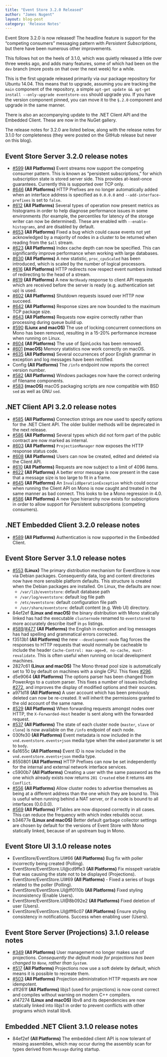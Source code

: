 ```yaml
---
title: "Event Store 3.2.0 Released"
author: "James Nugent"
layout: blog-post
category: 'Release Notes'
---
```


Event Store 3.2.0 is now released! The headline feature is support for the “competing consumers” messaging pattern with *Persistent Subscriptions*, but there have been numerous other improvements.

This follows hot on the heels of 3.1.0, which was quietly released a little over three weeks ago, and adds many features, some of which had been on the `dev` branch (more posts on that over the next week) for a while.

This is the first upgrade released primarily via our package repository for Ubuntu 14.04. This means that to upgrade, assuming you are tracking the `main` component of the repository, a simple `apt-get update && apt-get install --only-upgrade eventstore-oss` should upgrade you. If you have the version component pinned, you can move it to the `§.2.0` component and upgrade in the same manner.

There is also an accompanying update to the .NET Client API and the Embedded Client. These are now in the NuGet gallery.

The release notes for 3.2.0 are listed below, along with the release notes for 3.1.0 for completeness (they were posted on the GitHub release but never on this blog).

## Event Store Server 3.2.0 release notes

- [#599](https://github.com/EventStore/EventStore/pull/599) **(All Platforms)** Event streams now support the competing consumer pattern. This is known as “persistent subscriptions,” for which subscription state is stored server side. This provides at-least-once guarantees. Currently this is supported over TCP only.
- [#646](https://github.com/EventStore/EventStore/pull/646) **(All Platforms)** HTTP Prefixes are no longer automatically added when an interface address is specified as `0.0.0.0` and `--add-interface-prefixes` is set to `false`.
- [#612](https://github.com/EventStore/EventStore/pull/612) **(All Platforms)** Several types of operation now present metrics as histograms in order to help diagnose performance issues in some environments (for example, the percentiles for latency of the storage writer can now be determined). These are enabled with `--enable-histograms`, and are disabled by default.
- [#653](https://github.com/EventStore/EventStore/pull/653) **(All Platforms)** Fixed a bug which could cause events not yet acknowledged by a majority of nodes in a cluster to be returned when reading from the `$all` stream.
- [#623](https://github.com/EventStore/EventStore/pull/623) **(All Platforms)** Index cache depth can now be specified. This can significantly improve performance when working with large databases.
- [#630](https://github.com/EventStore/EventStore/pull/630) **(All Platforms)** A new statistic, `proc_cpuScaled` has been introduced, which is scaled by the number of logical processors.
- [#616](https://github.com/EventStore/EventStore/pull/616) **(All Platforms)** HTTP redirects now respect event numbers instead of redirecting to the head of a stream.
- [#619](https://github.com/EventStore/EventStore/pull/619) **(All Platforms)** A new `NotReady` response to client API requests which are received before the server is ready (e.g. authentication set up) is used.
- [#602](https://github.com/EventStore/EventStore/pull/602) **(All Platforms)** Shutdown requests issued over HTTP now succeed.
- [#642](https://github.com/EventStore/EventStore/pull/642) **(All Platforms)** Response sizes are now bounded to the maximum TCP package size.
- [#643](https://github.com/EventStore/EventStore/pull/643) **(All Platforms)** Requests now expire correctly rather than processing during queue build up.
- [#590](https://github.com/EventStore/EventStore/pull/590) **(Liunx and macOS)** The use of locking concurrent connections on Mono has been removed, resulting in a 15-20% performance increase when running on Linux.
- [#604](https://github.com/EventStore/EventStore/pull/604) **(All Platforms)** The use of SpinLocks has been removed.
- [#601](https://github.com/EventStore/EventStore/pull/601) **(macOS)** Memory statistics now work correctly on macOS.
- [#635](https://github.com/EventStore/EventStore/pull/635) **(All Platforms)** Several occurrences of poor English grammar in exception and log messages have been rectified.
- Config **(All Platforms)** The `/info` endpoint now reports the correct version number.
- [#582](https://github.com/EventStore/EventStore/pull/582) **(All Platforms)** Windows packages now have the correct ordering of filename components.
- [#583](https://github.com/EventStore/EventStore/pull/583) **(macOS)** macOS packaging scripts are now compatible with BSD `sed` as well as GNU `sed`.

## .NET Client API 3.2.0 release notes

- [#585](https://github.com/EventStore/EventStore/pull/585) **(All Platforms)** Connection strings are now used to specify options for the .NET Client API. The older builder methods will be deprecated in the next release.
- [#586](https://github.com/EventStore/EventStore/pull/586) **(All Platforms)** Several types which did not form part of the public contract are now marked as internal.
- [#603](https://github.com/EventStore/EventStore/pull/603) **(All Platforms)** `ProjectionManager` now exposes the HTTP response status code.
- [#608](https://github.com/EventStore/EventStore/pull/608) **(All Platforms)** Users can now be created, edited and deleted via the Client API.
- [#610](https://github.com/EventStore/EventStore/pull/610) **(All Platforms)** Requests are now subject to a limit of 4096 items.
- [#622](https://github.com/EventStore/EventStore/pull/622) **(All Platforms)** A better error message is now present in the case that a message size is too large to fit in a frame.
- [#645](https://github.com/EventStore/EventStore/pull/645) **(All Platforms)** An `InvalidOperationException` which could occur when running the Client API on Mono is now caught and treated in the same manner as bad connect. This looks to be a Mono regression in 4.0.
- [#586](https://github.com/EventStore/EventStore/pull/586) **(All Platforms)** A new type hierarchy now exists for subscriptions in order to allow support for Persistent subscriptions (competing consumers).

## .NET Embedded Client 3.2.0 release notes

- [#589](https://github.com/EventStore/EventStore/pull/589) **(All Platforms)** Authentication is now supported in the Embedded Client.







## Event Store Server 3.1.0 release notes

- [#553](https://github.com/EventStore/EventStore/pull/553) **(Linux)** The primary distribution mechanism for EventStore is now via Debian packages. Consequently data, log and content directories now have more sensible platform defaults. This structure is created when the Debian packages are installed. On Linux, the defaults are now:
    - `/var/lib/eventstore`: default database path
    - `/var/log/eventstore`: default log file path
    - `/etc/eventstore`: default configuration file path
    - `/usr/share/eventstore`: default content (e.g. Web UI) directory.
- 84ef2ef **(Linux and macOS)** the binary distribution with Mono statically linked has had the executable `clusternode` renamed to `eventstored` to more accurately describe itself in `ps` listings.
- [#589](https://github.com/EventStore/EventStore/pull/454)/[#477](https://github.com/EventStore/EventStore/pull/477) **(All Platforms)** the English in exception and log messages has had spelling and grammatical errors corrected.
- f3513b1 **(All Platforms)** the new `--development-mode` flag forces the responses to HTTP requests that would normally be cacheable to include the header `Cache-Control: max-age=0, no-cache, must-revalidate`. This is often useful when running on local development machines.
- 2827c61 **(Linux and macOS)** The Mono thread pool size is automatically set to 10 by default on machines with a single CPU. This fixes [#296](https://github.com/EventStore/EventStore/pull/296).
- d5e9064 **(All Platforms)** The options parser has been changed from PowerArgs to a custom parser. This fixes a number of issues including [#272](https://github.com/EventStore/EventStore/pull/272), and improves the display of modified options and their sources.
- a971d18 **(All Platforms)** A user account which has been previously deleted can now be re-created. It will inherit the permissions granted to the old account of the same name.
- [#529](https://github.com/EventStore/EventStore/pull/529) **(All Platforms)** When forwarding requests amongst nodes over HTTP, the `X-Forwarded-Host` header is sent along with the forwarded request.
- [#537](https://github.com/EventStore/EventStore/pull/537) **(All Platforms)** The state of each cluster node (`master`, `slave` or `clone`) is now available on the `/info` endpoint of each node.
- 030fe30 **(All Platforms)** Event metadata is now included in the `vnd.eventstore.events+json` media type when the `embed` parameter is set to `body`.
- 6a1655c **(All Platforms)** Event ID is now included in the `vnd.eventstore.events+json` media type.
- 8550801 **(All Platforms)** HTTP Prefixes can now be set independently for the internal and external network interface services.
- c5900b7 **(All Platforms)** Creating a user with the same password as the one which already exists now returns `201 Created` else it returns `409 Conflict`.
- [#556](https://github.com/EventStore/EventStore/pull/556) **(All Platforms)** Allow cluster nodes to advertise themselves as being at a different address than the one which they are bound to. This is useful when running behind a NAT server, or if a node is bound to all interfaces (0.0.0.0).
- [#569](https://github.com/EventStore/EventStore/pull/569) **(All Platforms)** PTables are now disposed correctly in all cases. This can reduce the frequency with which index rebuilds occur.
- b34677e **(Linux and macOS)** Better default garbage collector settings are chosen by default for the versions of Event Store with Mono statically linked, because of an upstream bug in Mono.

## Event Store UI 3.1.0 release notes

- EventStore/EventStore.UI#66 **(All Platforms)** Bug fix with poller incorrectly being created (Polling).
- EventStore/EventStore.UI@cd9ffe3 **(All Platforms)** Fix misspelt variable that was causing the state not to be displayed (Projections).
- EventStore/EventStore.UI#69 **(All Platforms)** - Fixed a series of bugs related to the poller (Polling).
- EventStore/EventStore.UI@ff0110b **(All Platforms)** Fixed styling inconsistency (Enable Users).
- EventStore/EventStore.UI@8b092e2 **(All Platforms)** Fixed deletion of user (Users).
- EventStore/EventStore.UI@fff6c07 **(All Platforms)** Ensure styling consistency in notifications. Success when enabling user (Users).

## Event Store Server (Projections) 3.1.0 release notes

- [#349](https://github.com/EventStore/EventStore/pull/349) **(All Platforms)** User management no longer makes use of projections. *Consequently the default mode for projections has been changed to `None`, rather than `System`*.
- [#517](https://github.com/EventStore/EventStore/pull/517) **(All Platforms)** Projections now use a soft delete by default, which means it is possible to recreate them.
- [#503](https://github.com/EventStore/EventStore/pull/503) **(All Platforms)** Projection administration HTTP requests are now idempotent.
- d1f261f **(All Platforms)** libjs1 (used for projections) is now const correct and compiles without warning on modern C++ compilers.
- a147274 **(Linux and macOS)** libv8 and its dependencies are now statically linked into libjs1 in order to prevent conflicts with other programs which install libv8.

## Embedded .NET Client 3.1.0 release notes

- 84ef2ef **(All Platforms)** The embedded client API is now tolerant of missing assemblies, which may occur during the assembly scan for types derived from `Message` during startup.